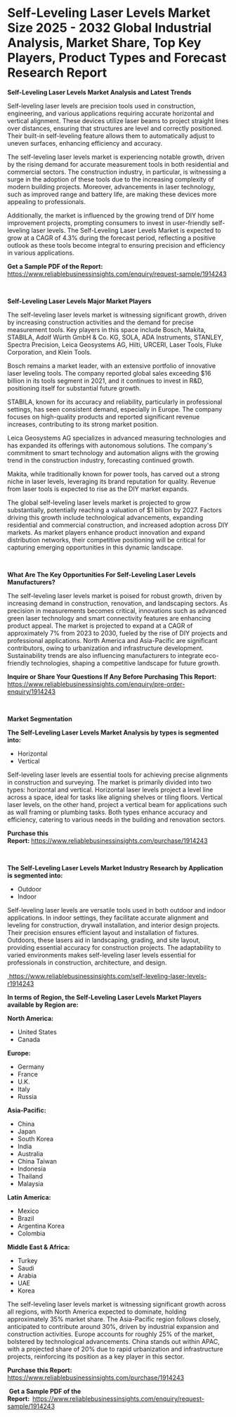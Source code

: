 <p><h1>Self-Leveling Laser Levels Market Size 2025 - 2032 Global Industrial Analysis, Market Share, Top Key Players, Product Types and Forecast Research Report</h1></p><p><strong>Self-Leveling Laser Levels Market Analysis and Latest Trends</strong></p>
<p><p>Self-leveling laser levels are precision tools used in construction, engineering, and various applications requiring accurate horizontal and vertical alignment. These devices utilize laser beams to project straight lines over distances, ensuring that structures are level and correctly positioned. Their built-in self-leveling feature allows them to automatically adjust to uneven surfaces, enhancing efficiency and accuracy.</p><p>The self-leveling laser levels market is experiencing notable growth, driven by the rising demand for accurate measurement tools in both residential and commercial sectors. The construction industry, in particular, is witnessing a surge in the adoption of these tools due to the increasing complexity of modern building projects. Moreover, advancements in laser technology, such as improved range and battery life, are making these devices more appealing to professionals.</p><p>Additionally, the market is influenced by the growing trend of DIY home improvement projects, prompting consumers to invest in user-friendly self-leveling laser levels. The Self-Leveling Laser Levels Market is expected to grow at a CAGR of 4.3% during the forecast period, reflecting a positive outlook as these tools become integral to ensuring precision and efficiency in various applications.</p></p>
<p><strong>Get a Sample PDF of the Report:&nbsp;</strong> <a href="https://www.reliablebusinessinsights.com/enquiry/request-sample/1914243?utm_campaign=3050&utm_medium=2&utm_source=Github&utm_content=ia&utm_term=12042025&utm_id=self-leveling-laser-levels">https://www.reliablebusinessinsights.com/enquiry/request-sample/1914243</a></p>
<p>&nbsp;</p>
<p><strong>Self-Leveling Laser Levels Major Market Players</strong></p>
<p><p>The self-leveling laser levels market is witnessing significant growth, driven by increasing construction activities and the demand for precise measurement tools. Key players in this space include Bosch, Makita, STABILA, Adolf Würth GmbH & Co. KG, SOLA, ADA Instruments, STANLEY, Spectra Precision, Leica Geosystems AG, Hilti, URCERI, Laser Tools, Fluke Corporation, and Klein Tools.</p><p>Bosch remains a market leader, with an extensive portfolio of innovative laser leveling tools. The company reported global sales exceeding $16 billion in its tools segment in 2021, and it continues to invest in R&D, positioning itself for substantial future growth.</p><p>STABILA, known for its accuracy and reliability, particularly in professional settings, has seen consistent demand, especially in Europe. The company focuses on high-quality products and reported significant revenue increases, contributing to its strong market position.</p><p>Leica Geosystems AG specializes in advanced measuring technologies and has expanded its offerings with autonomous solutions. The company's commitment to smart technology and automation aligns with the growing trend in the construction industry, forecasting continued growth.</p><p>Makita, while traditionally known for power tools, has carved out a strong niche in laser levels, leveraging its brand reputation for quality. Revenue from laser tools is expected to rise as the DIY market expands.</p><p>The global self-leveling laser levels market is projected to grow substantially, potentially reaching a valuation of $1 billion by 2027. Factors driving this growth include technological advancements, expanding residential and commercial construction, and increased adoption across DIY markets. As market players enhance product innovation and expand distribution networks, their competitive positioning will be critical for capturing emerging opportunities in this dynamic landscape.</p></p>
<p>&nbsp;</p>
<p><strong>What Are The Key Opportunities For Self-Leveling Laser Levels Manufacturers?</strong></p>
<p><p>The self-leveling laser levels market is poised for robust growth, driven by increasing demand in construction, renovation, and landscaping sectors. As precision in measurements becomes critical, innovations such as advanced green laser technology and smart connectivity features are enhancing product appeal. The market is projected to expand at a CAGR of approximately 7% from 2023 to 2030, fueled by the rise of DIY projects and professional applications. North America and Asia-Pacific are significant contributors, owing to urbanization and infrastructure development. Sustainability trends are also influencing manufacturers to integrate eco-friendly technologies, shaping a competitive landscape for future growth.</p></p>
<p><strong>Inquire or Share Your Questions If Any Before Purchasing This Report:</strong> <a href="https://www.reliablebusinessinsights.com/enquiry/pre-order-enquiry/1914243?utm_campaign=3050&utm_medium=2&utm_source=Github&utm_content=ia&utm_term=12042025&utm_id=self-leveling-laser-levels">https://www.reliablebusinessinsights.com/enquiry/pre-order-enquiry/1914243</a></p>
<p>&nbsp;</p>
<p><strong>Market Segmentation</strong></p>
<p><strong>The Self-Leveling Laser Levels Market Analysis by types is segmented into:</strong></p>
<p><ul><li>Horizontal</li><li>Vertical</li></ul></p>
<p><p>Self-leveling laser levels are essential tools for achieving precise alignments in construction and surveying. The market is primarily divided into two types: horizontal and vertical. Horizontal laser levels project a level line across a space, ideal for tasks like aligning shelves or tiling floors. Vertical laser levels, on the other hand, project a vertical beam for applications such as wall framing or plumbing tasks. Both types enhance accuracy and efficiency, catering to various needs in the building and renovation sectors.</p></p>
<p><strong>Purchase this Report:&nbsp;</strong><a href="https://www.reliablebusinessinsights.com/purchase/1914243?utm_campaign=3050&utm_medium=2&utm_source=Github&utm_content=ia&utm_term=12042025&utm_id=self-leveling-laser-levels">https://www.reliablebusinessinsights.com/purchase/1914243</a></p>
<p>&nbsp;</p>
<p><strong>The Self-Leveling Laser Levels Market Industry Research by Application is segmented into:</strong></p>
<p><ul><li>Outdoor</li><li>Indoor</li></ul></p>
<p><p>Self-leveling laser levels are versatile tools used in both outdoor and indoor applications. In indoor settings, they facilitate accurate alignment and leveling for construction, drywall installation, and interior design projects. Their precision ensures efficient layout and installation of fixtures. Outdoors, these lasers aid in landscaping, grading, and site layout, providing essential accuracy for construction projects. The adaptability to varied environments makes self-leveling laser levels essential for professionals in construction, architecture, and design.</p></p>
<p><a href="https://www.reliablebusinessinsights.com/self-leveling-laser-levels-r1914243?utm_campaign=3050&utm_medium=2&utm_source=Github&utm_content=ia&utm_term=12042025&utm_id=self-leveling-laser-levels">&nbsp;https://www.reliablebusinessinsights.com/self-leveling-laser-levels-r1914243</a></p>
<p><strong>In terms of Region, the Self-Leveling Laser Levels Market Players available by Region are:</strong></p>
<p>
    <p> <strong> North America: </strong>
        <ul>
            <li>United States</li>
            <li>Canada</li>
        </ul>
        </p> 
    <p> <strong> Europe: </strong>
        <ul>
            <li>Germany</li>
            <li>France</li>
            <li>U.K.</li>
            <li>Italy</li>
            <li>Russia</li>
        </ul>
        </p> 
    <p> <strong> Asia-Pacific: </strong>
        <ul>
            <li>China</li>
            <li>Japan</li>
            <li>South Korea</li>
            <li>India</li>
            <li>Australia</li>
            <li>China Taiwan</li>
            <li>Indonesia</li>
            <li>Thailand</li>
            <li>Malaysia</li>
        </ul>
        </p> 
    <p> <strong> Latin America: </strong>
        <ul>
            <li>Mexico</li>
            <li>Brazil</li>
            <li>Argentina Korea</li>
            <li>Colombia</li>
        </ul>
        </p> 
    <p> <strong> Middle East & Africa: </strong>
        <ul>
            <li>Turkey</li>
            <li>Saudi</li>
            <li>Arabia</li>
            <li>UAE</li>
            <li>Korea</li>
        </ul>
    </p>
    </p>
<p><p>The self-leveling laser levels market is witnessing significant growth across all regions, with North America expected to dominate, holding approximately 35% market share. The Asia-Pacific region follows closely, anticipated to contribute around 30%, driven by industrial expansion and construction activities. Europe accounts for roughly 25% of the market, bolstered by technological advancements. China stands out within APAC, with a projected share of 20% due to rapid urbanization and infrastructure projects, reinforcing its position as a key player in this sector.</p></p>
<p><strong>Purchase this Report: </strong><a href="https://www.reliablebusinessinsights.com/purchase/1914243?utm_campaign=3050&utm_medium=2&utm_source=Github&utm_content=ia&utm_term=12042025&utm_id=self-leveling-laser-levels">https://www.reliablebusinessinsights.com/purchase/1914243</a></p>
<p>&nbsp;<strong>Get a Sample PDF of the Report:&nbsp;&nbsp;</strong><a href="https://www.reliablebusinessinsights.com/enquiry/request-sample/1914243?utm_campaign=3050&utm_medium=2&utm_source=Github&utm_content=ia&utm_term=12042025&utm_id=self-leveling-laser-levels">https://www.reliablebusinessinsights.com/enquiry/request-sample/1914243</a></p>
<p><strong></strong></p>
<p><p></p><p></p><p></p></p>